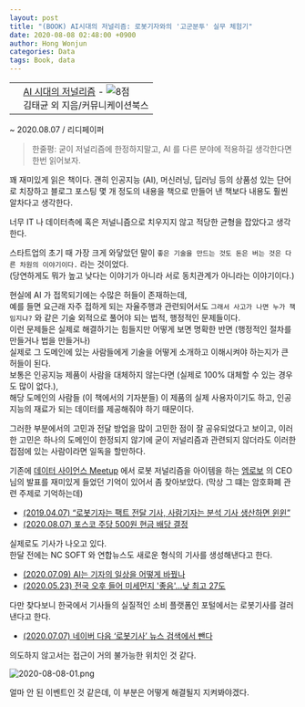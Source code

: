 ```yaml
---
layout: post
title: "(BOOK) AI시대의 저널리즘: 로봇기자와의 '고군분투' 실무 체험기"
date: 2020-08-08 02:48:00 +0900
author: Hong Wonjun
categories: Data
tags: Book, data
---
```


<div class="ttbReview"><table><tbody><tr><td><a href="https://www.aladin.co.kr/shop/wproduct.aspx?ItemId=219347923&amp;ttbkey=ttbsakuwolf1642011&amp;COPYPaper=1" target="_blank"><img src="https://image.aladin.co.kr/product/21934/79/coversum/k362636406_1.jpg" alt="" border="0"/></a></td><td align="left"  style="vertical-align:top;"><a href="https://www.aladin.co.kr/shop/wproduct.aspx?ItemId=219347923&amp;ttbkey=ttbsakuwolf1642011&amp;COPYPaper=1" target="_blank" class="aladdin_title">AI 시대의 저널리즘</a> - <img src="//image.aladin.co.kr/img/common/star_s8.gif" border="0" alt="8점" /><br/>김태균 외 지음/커뮤니케이션북스</td></tr></tbody></table></div>

~ 2020.08.07 / 리디페이퍼

> 한줄평: 굳이 저널리즘에 한정하지말고, AI 를 다른 분야에 적용하길 생각한다면 한번 읽어보자.

꽤 재미있게 읽은 책이다. 괜히 인공지능 (AI), 머신러닝, 딥러닝 등의 상품성 있는 단어로 치장하고 블로그 포스팅 몇 개 정도의 내용을 책으로 만들어 낸 책보다 내용도 훨씬 알차다고 생각한다.

너무 IT 나 데이터측에 혹은 저널니즘으로 치우지지 않고 적당한 균형을 잡았다고 생각한다.

스타트업의 초기 때 가장 크게 와닿았던 말이 `좋은 기술을 만드는 것도 돈은 버는 것은 다른 차원의 이야기이다.` 라는 것이었다.  
(당연하게도 뭐가 높고 낮다는 이야기가 아니라 서로 동치관계가 아니라는 이야기이다.)

현실에 AI 가 접목되기에는 수많은 허들이 존재하는데,  
예를 들면 요근래 자주 접하게 되는 자율주행과 관련되어서도 `그래서 사고가 나면 누가 책임지냐?` 와 같은 기술 외적으로 풀어야 되는 법적, 행정적인 문제들이다.  
이런 문제들은 실제로 해결하기는 힘들지만 어떻게 보면 명확한 반면 (행정적인 절차를 만들거나 법을 만들거나)  
실제로 그 도메인에 있는 사람들에게 기술을 어떻게 소개하고 이해시켜야 하는지가 큰 허들이 된다.  
보통은 인공지능 제품이 사람을 대체하지 않는다면 (실제로 100% 대체할 수 있는 경우도 많이 없다.),  
해당 도메인의 사람들 (이 책에서의 기자분들) 이 제품의 실제 사용자이기도 하고,
인공지능의 재료가 되는 데이터를 제공해줘야 하기 때문이다.

그러한 부분에서의 고민과 전달 방업을 많이 고민한 점이 잘 공유되었다고 보이고,
이러한 고민은 하나의 도메인이 한정되지 않기에 굳이 저널리즘과 관련되지 않더라도 이러한 접점에 있는 사람이라면 일독을 할만하다.

기존에 [데이터 사이언스 Meetup](https://tidyverse-korea.github.io/r-meetup-x-presser/?fbclid=IwAR0wiWJOA19vRf0js6yQWM95a7bJEm0MtkQTHvKHoyanYX5iONOWy8u_mYE) 에서 로봇 저널리즘을 아이템을 하는 [엠로보](http://m-robo.co) 의 CEO 님의 발표를 재미있게 들었던 기억이 있어서 좀 찾아보았다. (막상 그 떄는 암호화폐 관련 주제로 기억하는데)

- [(2019.04.07) “로봇기자는 팩트 전달 기사, 사람기자는 분석 기사 생산하면 윈윈”](http://news.kmib.co.kr/article/view.asp?arcid=0924131486&code=11151400&cp=nv)
- [(2020.08.07) 포스코 주당 500원 현금 배당 결정](http://news.kmib.co.kr/article/view.asp?arcid=0014886977)

실제로도 기사가 나오고 있다.  
한달 전에는 NC SOFT 와 연합뉴스도 새로운 형식의 기사를 생성해낸다고 한다.

- [(2020.07.09) AI는 기자의 일상을 어떻게 바꿨나](https://blog.ncsoft.com/ai-journalism-200709/)
- [(2020.05.23) 전국 오후 들어 미세먼지 '좋음'…낮 최고 27도](https://www.yna.co.kr/view/AKR20200523008000034)

다만 찾다보니 한국에서 기사들의 실질적인 소비 플랫폼인 포털에서는 로봇기사를 걸러낸다고 한다.  

- [(2020.07.07) 네이버 다음 ‘로봇기사’ 뉴스 검색에서 뺀다](http://www.mediatoday.co.kr/news/articleView.html?idxno=208029)

의도하지 않고서는 접근이 거의 불가능한 위치인 것 같다.

![2020-08-08-01.png](../../assets/post-images/2020-08-08/2020-08-08-01.png)

얼마 안 된 이벤트인 것 같은데, 이 부분은 어떻게 해결될지 지켜봐야겠다.
